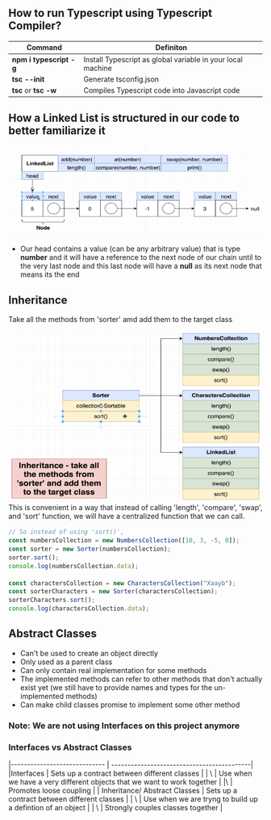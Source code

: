## How to run Typescript using Typescript Compiler?

| Command                 | Definiton                                                   |
| ----------------------- | ----------------------------------------------------------- |
| **npm i typescript -g** | Install Typescript as global variable in your local machine |
| **tsc --init**          | Generate tsconfig.json                                      |
| **tsc** or **tsc -w**   | Compiles Typescript code into Javascript code               |

## How a Linked List is structured in our code to better familiarize it

![Linked List Structure](images/LinkedList.png)

- Our head contains a value (can be any arbitrary value) that is type **number** and it will have a reference to the next node of our chain until to the very last node and this last node will have a **null** as its next node that means its the end

## Inheritance

Take all the methods from 'sorter' amd add them to the target class

![Adding Inheritance to Multiple Class (Parent Class to Child Class)](images/SorterParentClass.png)
This is convenient in a way that instead of calling 'length', 'compare', 'swap', and 'sort' function, we will have a centralized function that we can call.

```javascript
// So instead of using 'sort()',
const numbersCollection = new NumbersCollection([10, 3, -5, 0]);
const sorter = new Sorter(numbersCollection);
sorter.sort();
console.log(numbersCollection.data);

const charactersCollection = new CharactersCollection("Xaayb");
const sorterCharacters = new Sorter(charactersCollection);
sorterCharacters.sort();
console.log(charactersCollection.data);
```

## Abstract Classes

- Can't be used to create an object directly
- Only used as a parent class
- Can only contain real implementation for some methods
- The implemented methods can refer to other methods that don't actually exist yet (we still have to provide names and types for the un-implemented methods)
- Can make child classes promise to implement some other method

### Note: We are not using Interfaces on this project anymore

### Interfaces vs Abstract Classes

|----------------------------- | -------------------------------------------|
|Interfaces | Sets up a contract between different classes |
| \ | Use when we have a very different objects that we want to work together |
|\ | Promotes loose coupling |
| Inheritance/ Abstract Classes | Sets up a contract between different classes |
| \ | Use when we are tryng to build up a defintion of an object |
| \ | Strongly couples classes together |
